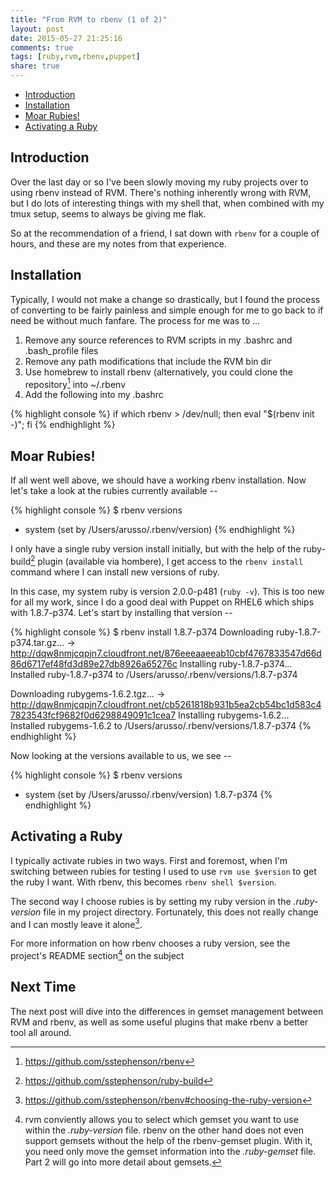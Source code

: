 ```yaml
---
title: "From RVM to rbenv (1 of 2)"
layout: post
date: 2015-05-27 21:25:16
comments: true
tags: [ruby,rvm,rbenv,puppet]
share: true
---
```


* [Introduction](#introduction)
* [Installation](#installation)
* [Moar Rubies!](#moar-rubies)
* [Activating a Ruby](#activating-a-ruby)

## Introduction

Over the last day or so I've been slowly moving my ruby projects over to using rbenv instead of RVM. There's nothing inherently wrong with RVM, but I do lots of interesting things with my shell that, when combined with my tmux setup, seems to always be giving me flak.

So at the recommendation of a friend, I sat down with `rbenv` for a couple of hours, and these are my notes from that experience.

## Installation

Typically, I would not make a change so drastically, but I found the process of converting to be fairly painless and simple enough for me to go back to if need be without much fanfare. The process for me was to ...

  1. Remove any source references to RVM scripts in my .bashrc and .bash\_profile files
  2. Remove any path modifications that include the RVM bin dir
  3. Use homebrew to install rbenv (alternatively, you could clone the repository[^1] into ~/.rbenv 
  4. Add the following into my .bashrc

{% highlight console %}
if which rbenv > /dev/null; then eval "$(rbenv init -)"; fi
{% endhighlight %}

## Moar Rubies!

If all went well above, we should have a working rbenv installation. Now let's take a look at the rubies currently available --

{% highlight console %}
$ rbenv versions
* system (set by /Users/arusso/.rbenv/version)
{% endhighlight %}

I only have a single ruby version install initially, but with the help of the ruby-build[^2] plugin (available via hombere), I get access to the `rbenv install` command where I can install new versions of ruby.

In this case, my system ruby is version 2.0.0-p481 (`ruby -v`). This is too new for all my work, since I do a good deal with Puppet on RHEL6 which ships with 1.8.7-p374. Let's start by installing that version --

{% highlight console %}
$ rbenv install 1.8.7-p374
Downloading ruby-1.8.7-p374.tar.gz...
-> http://dqw8nmjcqpjn7.cloudfront.net/876eeeaaeeab10cbf4767833547d66d86d6717ef48fd3d89e27db8926a65276c
Installing ruby-1.8.7-p374...
Installed ruby-1.8.7-p374 to /Users/arusso/.rbenv/versions/1.8.7-p374

Downloading rubygems-1.6.2.tgz...
-> http://dqw8nmjcqpjn7.cloudfront.net/cb5261818b931b5ea2cb54bc1d583c47823543fcf9682f0d6298849091c1cea7
Installing rubygems-1.6.2...
Installed rubygems-1.6.2 to /Users/arusso/.rbenv/versions/1.8.7-p374
{% endhighlight %}

Now looking at the versions available to us, we see --

{% highlight console %}
$ rbenv versions
* system (set by /Users/arusso/.rbenv/version)
  1.8.7-p374
{% endhighlight %}

## Activating a Ruby

I typically activate rubies in two ways. First and foremost, when I'm switching between rubies for testing I used to use `rvm use $version` to get the ruby I want. With rbenv, this becomes `rbenv shell $version`.

The second way I choose rubies is by setting my ruby version in the _.ruby-version_ file in my project directory. Fortunately, this does not really change and I can mostly leave it alone[^3].

For more information on how rbenv chooses a ruby version, see the project's README section[^4] on the subject

## Next Time

The next post will dive into the differences in gemset management between RVM and rbenv, as well as some useful plugins that make rbenv a better tool all around.

[^1]: https://github.com/sstephenson/rbenv
[^2]: https://github.com/sstephenson/ruby-build
[^3]: https://github.com/sstephenson/rbenv#choosing-the-ruby-version
[^4]: rvm conviently allows you to select which gemset you want to use within the _.ruby-version_ file. rbenv on the other hand does not even support gemsets without the help of the rbenv-gemset[^5] plugin. With it, you need only move the gemset information into the _.ruby-gemset_ file. Part 2 will go into more detail about gemsets.
[^5]: https://github.com/jf/rbenv-gemset
